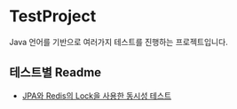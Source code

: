 # TestProject
Java 언어를 기반으로 여러가지 테스트를 진행하는 프로젝트입니다.

## 테스트별 Readme
- [JPA와 Redis의 Lock을 사용한 동시성 테스트](https://github.com/MinjiKim-123/testProject/blob/main/TestProject/src/main/java/com/test/sync/SYNC-README.md)

